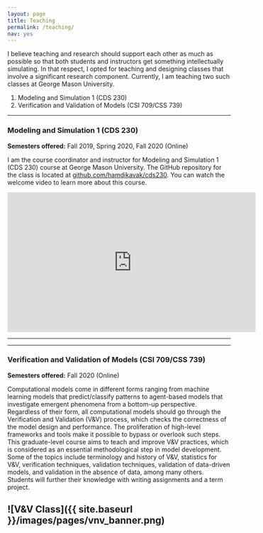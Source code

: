 ```yaml
---
layout: page
title: Teaching
permalink: /teaching/
nav: yes
---
```


I believe teaching and research should support each other as much as possible so that both students and instructors get something intellectually simulating. In that respect, I opted for teaching and designing classes that involve a significant research component. Currently, I am teaching two such classes at  George Mason University.  
1. Modeling and Simulation 1 (CDS 230)
2. Verification and Validation of Models (CSI 709/CSS 739)

---
### Modeling and Simulation 1 (CDS 230)
**Semesters offered:** Fall 2019, Spring 2020, Fall 2020 (Online)  

I am the course coordinator and instructor for Modeling and Simulation 1 (CDS 230) course at George Mason University. The GitHub repository for the class is located at [github.com/hamdikavak/cds230](https://github.com/hamdikavak/cds230). You can watch the welcome video to learn more about this course.

<iframe width="560" height="315" src="https://www.youtube.com/embed/H43B112zfuY" frameborder="0" allow="accelerometer; autoplay; encrypted-media; gyroscope; picture-in-picture" allowfullscreen></iframe>

---
---
### Verification and Validation of Models (CSI 709/CSS 739)
**Semesters offered:** Fall 2020 (Online)  

Computational models come in different forms ranging from machine learning models that predict/classify patterns to agent-based models that investigate emergent phenomena from a bottom-up perspective. Regardless of their form, all computational models should go through the Verification and Validation (V&V) process, which checks the correctness of the model design and performance. The proliferation of high-level frameworks and tools make it possible to bypass or overlook such steps. This graduate-level course aims to teach and improve V&V practices, which is considered as an essential methodological step in model development. Some of the topics include terminology and history of V&V, statistics for V&V, verification techniques, validation techniques, validation of data-driven models, and validation in the absence of data, among many others. Students will further their knowledge with writing assignments and a term project.

![V&V Class]({{ site.baseurl }}/images/pages/vnv_banner.png)
---